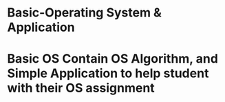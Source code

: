 # Basic-Operating System & Application 
# Basic OS Contain OS Algorithm, and Simple Application to help student with their OS assignment
